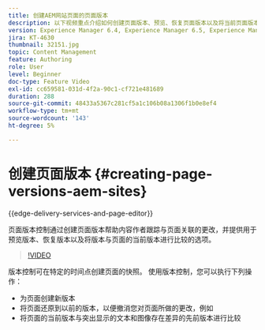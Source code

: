 ```yaml
---
title: 创建AEM网站页面的页面版本
description: 以下视频重点介绍如何创建页面版本、预览、恢复页面版本以及将当前页面版本与保存的页面版本进行比较。
version: Experience Manager 6.4, Experience Manager 6.5, Experience Manager as a Cloud Service
jira: KT-4630
thumbnail: 32151.jpg
topic: Content Management
feature: Authoring
role: User
level: Beginner
doc-type: Feature Video
exl-id: cc659581-031d-4f2a-90c1-cf721e481689
duration: 288
source-git-commit: 48433a5367c281cf5a1c106b08a1306f1b0e8ef4
workflow-type: tm+mt
source-wordcount: '143'
ht-degree: 5%

---
```


# 创建页面版本 {#creating-page-versions-aem-sites}

{{edge-delivery-services-and-page-editor}}

页面版本控制通过创建页面版本帮助内容作者跟踪与页面关联的更改，并提供用于预览版本、恢复版本以及将版本与页面的当前版本进行比较的选项。

>[!VIDEO](https://video.tv.adobe.com/v/36839?quality=12&learn=on&captions=chi_hans)

版本控制可在特定的时间点创建页面的快照。 使用版本控制，您可以执行下列操作：
* 为页面创建新版本
* 将页面还原到以前的版本，以便撤消您对页面所做的更改，例如
* 将页面的当前版本与突出显示的文本和图像存在差异的先前版本进行比较
